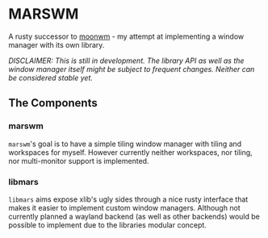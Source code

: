# MARSWM

A rusty successor to [moonwm](https://github.com/jzbor/moonwm) - my attempt at implementing a window manager with its own library.

*DISCLAIMER: This is still in development. The library API as well as the window manager itself might be subject to frequent changes. Neither can be considered stable yet.*

## The Components

### marswm

`marswm`'s goal is to have a simple tiling window manager with tiling and workspaces for myself.
However currently neither workspaces, nor tiling, nor multi-monitor support is implemented.

### libmars

`libmars` aims expose xlib's ugly sides through a nice rusty interface that makes it easier to implement custom window managers.
Although not currently planned a wayland backend (as well as other backends) would be possible to implement due to the libraries modular concept.

